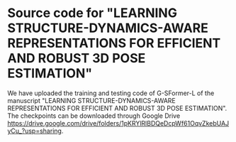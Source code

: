 # Source code for "LEARNING STRUCTURE-DYNAMICS-AWARE REPRESENTATIONS FOR EFFICIENT AND ROBUST 3D POSE ESTIMATION"

We have uploaded the training and testing code of G-SFormer-L of the manuscript "LEARNING STRUCTURE-DYNAMICS-AWARE REPRESENTATIONS FOR EFFICIENT AND ROBUST 3D POSE ESTIMATION".
The checkpoints can be downloaded through Google Drive https://drive.google.com/drive/folders/1pKRYlRlBDQeDcpWf61OqvZkebUAJyCu_?usp=sharing.

